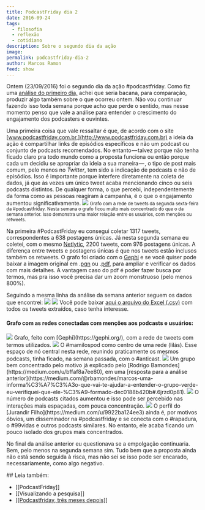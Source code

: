 ```yaml
---
title: PodcastFriday dia 2
date: 2016-09-24
tags:
  - filosofia
  - reflexão
  - cotidiano
description: Sobre o segundo dia da ação
image: 
permalink: podcastfriday-dia-2
author: Marcos Ramon
feed: show
---
```

Ontem (23/09/2016) foi o segundo dia da ação #podcastfriday. Como fiz uma [análise do primeiro dia,](https://arcano5.com.br/podcastfriday-352aec06a55#.rlsequ2a0) achei que seria bacana, para comparação, produzir algo também sobre o que ocorreu ontem. Não vou continuar fazendo isso toda semana porque acho que perde o sentido, mas nesse momento penso que vale a análise para entender o crescimento do engajamento dos podcasters e ouvintes.

Uma primeira coisa que vale ressaltar é que, de acordo com o site [www.podcastfriday.com.br,](http://www.podcastfriday.com.br) a ideia da ação é compartilhar links de episódios específicos e não um podcast ou conjunto de podcasts recomendados. No entanto — talvez porque não tenha ficado claro pra todo mundo como a proposta funciona ou então porque cada um decidiu se apropriar da ideia a sua maneira — , o tipo de post mais comum, pelo menos no _Twitter_, tem sido a indicação de podcasts e não de episódios. Isso é importante porque interfere diretamente na coleta de dados, já que às vezes um único tweet acaba mencionando cinco ou seis podcasts distintos. De qualquer forma, o que percebi, independentemente da forma como as pessoas reagiram à campanha, é o que o engajamento aumentou significativamente.
<img src="/assets/img/Pasted image 20250311154836.png">
<small>Grafo com a rede de tweets da segunda sexta-feira da #podcastfriday. Nesta semana o grafo ficou muito mais concentrado do que o da semana anterior. Isso demonstra uma maior relação entre os usuários, com menções ou retweets.</small>

Na primeira #PodcastFriday eu consegui coletar 1317 tweets, correspondentes a 638 postagens únicas. Já nesta segunda semana eu coletei, com o mesmo [Netlytic](https://netlytic.org), 2200 tweets, com 976 postagens únicas. A diferença entre tweets e postagens únicas é que nos tweets estão inclusos também os retweets. O grafo foi criado com o [Gephi](https://gephi.org/) e se você quiser pode baixar a imagem original em .[pgn](https://drive.google.com/open?id=0B_NS1VYqt3XBcDJpZTktazJSTGs) ou .[pdf](https://drive.google.com/open?id=0B_NS1VYqt3XBa1FQOUJBNFJ2Rk0), para ampliar e verificar os dados com mais detalhes. A vantagem caso do pdf é poder fazer busca por termos, mas pra isso você precisa dar um zoom monstruoso (pelo menos 800%).

Seguindo a mesma linha da análise da semana anterior seguem os dados que encontrei:
<img src="/assets/img/Pasted image 20250311154855.png">
<img src="/assets/img/Pasted image 20250311154908.png">
Você pode baixar [aqui o arquivo do Excel (.csv)](https://drive.google.com/open?id=0B_NS1VYqt3XBeVBBRXk3ODlWdEE) com todos os tweets extraídos, caso tenha interesse.

#### Grafo com as redes conectadas com menções aos podcasts e usuários:
<img src="/assets/img/Pasted image 20250311154919.png">
Grafo, feito com [Gephi](https://gephi.org/), com a rede de tweets com termos utilizados.

<img src="/assets/img/Pasted image 20250311154929.png">
O #mamilospod como centro de uma rede (lilás). Esse espaço de nó central nesta rede, reunindo praticamente os mesmos podcasts, tinha ficado, na semana passada, com o #anticast.

<img src="/assets/img/Pasted image 20250311154937.png">
Um grupo bem concentrado pelo motivo já explicado pelo [Rodrigo Bamondes](https://medium.com/u/bffaf8a7ee80), em uma [resposta para a análise anterior](https://medium.com/@rbamondes/marcos-uma-informa%C3%A7%C3%A3o-que-vai-te-ajudar-a-entender-o-grupo-verde-eu-verifiquei-que-ele-%C3%A9-formado-dec0188b420b#.6jrzd0p81).

<img src="/assets/img/Pasted image 20250311154945.png">
O número de podcasts citados aumentou e isso pode ser percebido nas interações mais espaçadas, com pouca concentração.

<img src="/assets/img/Pasted image 20250311154953.png">
O perfil do [Jurandir Filho](https://medium.com/u/9922ba124ee3) ainda é, por motivos óbvios, um disseminador na #podcastfriday e se conecta com o #rapadura, o #99vidas e outros podcasts similares. No entanto, ele acaba ficando um pouco isolado dos grupos mais concentrados.

No final da análise anterior eu questionava se a empolgação continuaria. Bem, pelo menos na segunda semana sim. Tudo bem que a proposta ainda não está sendo seguida à risca, mas não sei se isso pode ser encarado, necessariamente, como algo negativo.


<div class="leia-tambem" markdown="1">
## Leia também:

- [[PodcastFriday]]
- [[Visualizando a pesquisa]]
- <a href="/visualizando-a-pesquisa">[[Podcastfriday, três meses depois]]
</div>
